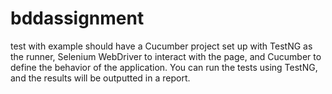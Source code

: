 # bddassignment
test with example
 should have a Cucumber project set up with TestNG as the runner, Selenium WebDriver to interact with the page, and Cucumber to define the behavior of the application. You can run the tests using TestNG, and the results will be outputted in a report.
